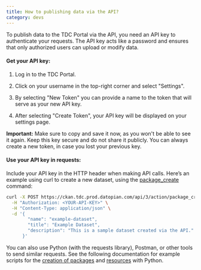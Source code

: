 ```yaml
---
title: How to publishing data via the API?
category: devs
---
```


To publish data to the TDC Portal via the API, you need an API key to authenticate your requests. The API key acts like a password and ensures that only authorized users can upload or modify data.

#### Get your API key:

1. Log in to the TDC Portal.

2. Click on your username in the top-right corner and select "Settings".

3. By selecting "New Token" you can provide a name to the token that will serve as your new API key.

4. After selecting "Create Token", your API key will be displayed on your settings page.

__Important:__ Make sure to copy and save it now, as you won't be able to see it again. Keep this key secure and do not share it publicly. You can always create a new token, in case you lost your previous key.

#### Use your API key in requests:
Include your API key in the HTTP header when making API calls. Here’s an example using curl to create a new dataset, using the [package_create](https://docs.ckan.org/en/2.9/api/#ckan.logic.action.create.package_create) command:

~~~bash
curl -X POST https://ckan.tdc.prod.datopian.com/api/3/action/package_create \
  -H "Authorization: <YOUR-API-KEY>" \
  -H "Content-Type: application/json" \
  -d '{
        "name": "example-dataset",
        "title": "Example Dataset",
        "description": "This is a sample dataset created via the API."
      }'
~~~

You can also use Python (with the requests library), Postman, or other tools to send similar requests. See the following documentation for example scripts for the [creation of packages](https://github.com/transport-data/portal/blob/main/src/ckanext-tdc/ckanext/tdc/data-integration/README.md#package-create) and [resources](https://github.com/transport-data/portal/blob/main/src/ckanext-tdc/ckanext/tdc/data-integration/README.md#resource-create) with Python.
